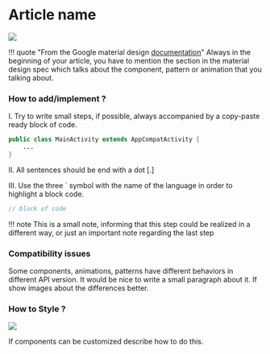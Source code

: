 # Article name

![](/images/placeholder.png)

!!! quote "From the Google material design [documentation](/https://material.io/guidelines/)"
    Always in the beginning of your article, you have to mention the section in the material design spec which talks about the component, pattern or animation that you talking about.

### How to add/implement ?

I. Try to write small steps, if possible, always accompanied by a copy-paste ready block of code.

```java
public class MainActivity extends AppCompatActivity {
    ...
}
```

II. All sentences should be end with a dot [.]

III. Use the three ` symbol with the name of the language in order to highlight a block code.

```java
// block of code
```

!!! note
    This is a small note, informing that this step could be realized in a different way, or just an important note regarding the last step


### Compatibility issues

Some components, animations, patterns have different behaviors in different API version. It would be nice to write a small paragraph about it. If show images about the differences better.


### How to Style ?

![](/images/placeholder.png)

If components can be customized describe how to do this.
